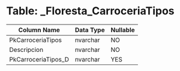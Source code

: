 # Table: _Floresta_CarroceriaTipos

| Column Name | Data Type | Nullable |
|-------------|-----------|----------|
| PkCarroceriaTipos | nvarchar | NO |
| Descripcion | nvarchar | NO |
| PkCarroceriaTipos_D | nvarchar | YES |
